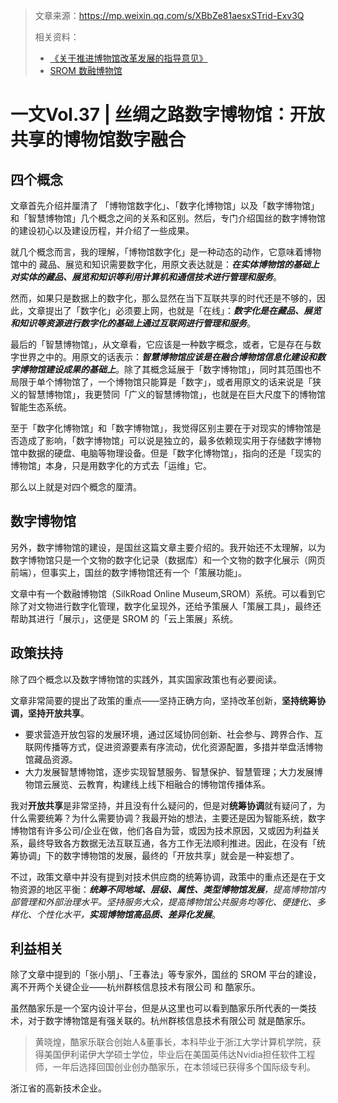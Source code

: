 > 文章来源：https://mp.weixin.qq.com/s/XBbZe81aesxSTrid-Exv3Q
>
> 相关资料：
>
> - [《关于推进博物馆改革发展的指导意见》](http://wwj.shaanxi.gov.cn/zfxxgk/fdzdgknr/zcwj/bwgzwj/202105/t20210524_2176661.html)
> - [SROM 数融博物馆](https://iidos.cn/museum/index.aspx?subjectid=3)

# 一文Vol.37 | 丝绸之路数字博物馆：开放共享的博物馆数字融合

## 四个概念

文章首先介绍并厘清了 「博物馆数字化」、「数字化博物馆」以及「数字博物馆」和「智慧博物馆」几个概念之间的关系和区别。然后，专门介绍国丝的数字博物馆的建设初心以及建设历程，并介绍了一些成果。

就几个概念而言，我的理解，「博物馆数字化」是一种动态的动作，它意味着博物馆中的 藏品、展览和知识需要数字化，用原文表达就是：***在实体博物馆的基础上对实体的藏品、展览和知识等利用计算机和通信技术进行管理和服务***。

然而，如果只是数据上的数字化，那么显然在当下互联共享的时代还是不够的，因此，文章提出了「数字化」必须要上网，也就是「在线」：***数字化是在藏品、展览和知识等资源进行数字化的基础上通过互联网进行管理和服务***。

最后的「智慧博物馆」，从文章看，它应该是一种数字概念，或者，它是存在与数字世界之中的。用原文的话表示：***智慧博物馆应该是在融合博物馆信息化建设和数字博物馆建设成果的基础上***。除了其概念延展于「数字博物馆」，同时其范围也不局限于单个博物馆了，一个博物馆只能算是「数字」，或者用原文的话来说是「狭义的智慧博物馆」，我更赞同「广义的智慧博物馆」，也就是在巨大尺度下的博物馆智能生态系统。



至于「数字化博物馆」和「数字博物馆」，我觉得区别主要在于对现实的博物馆是否造成了影响，「数字博物馆」可以说是独立的，最多依赖现实用于存储数字博物馆中数据的硬盘、电脑等物理设备。但是「数字化博物馆」，指向的还是「现实的博物馆」本身，只是用数字化的方式去「运维」它。



那么以上就是对四个概念的厘清。



## 数字博物馆

另外，数字博物馆的建设，是国丝这篇文章主要介绍的。我开始还不太理解，以为数字博物馆只是一个文物的数字化记录（数据库）和一个文物的数字化展示（网页前端），但事实上，国丝的数字博物馆还有一个「策展功能」。

文章中有一个数融博物馆（SilkRoad Online Museum,SROM）系统。可以看到它除了对文物进行数字化管理，数字化呈现外，还给予策展人「策展工具」，最终还帮助其进行「展示」，这便是 SROM 的「云上策展」系统。



## 政策扶持

除了四个概念以及数字博物馆的实践外，其实国家政策也有必要阅读。

文章非常简要的提出了政策的重点——坚持正确方向，坚持改革创新，**坚持统筹协调，坚持开放共享**。

- 要求营造开放包容的发展环境，通过区域协同创新、社会参与、跨界合作、互联网传播等方式，促进资源要素有序流动，优化资源配置，多措并举盘活博物馆藏品资源。
- 大力发展智慧博物馆，逐步实现智慧服务、智慧保护、智慧管理；大力发展博物馆云展览、云教育，构建线上线下相融合的博物馆传播体系。

我对**开放共享**是非常坚持，并且没有什么疑问的，但是对**统筹协调**就有疑问了，为什么需要统筹？为什么需要协调？我最开始的想法，主要还是因为智能系统，数字博物馆有许多公司/企业在做，他们各自为营，或因为技术原因，又或因为利益关系，最终导致各方数据无法互联互通，各方工作无法顺利推进。因此，在没有「统筹协调」下的数字博物馆的发展，最终的「开放共享」就会是一种妄想了。

不过，政策文章中并没有提到对技术供应商的统筹协调，政策中的重点还是在于文物资源的地区平衡：***统筹不同地域、层级、属性、类型博物馆发展**，提高博物馆内部管理和外部治理水平。坚持服务大众，提高博物馆公共服务均等化、便捷化、多样化、个性化水平，**实现博物馆高品质、差异化发展***。



## 利益相关

除了文章中提到的「张小朋」、「王春法」等专家外，国丝的 SROM 平台的建设，离不开两个关键企业——杭州群核信息技术有限公司 和 酷家乐。

虽然酷家乐是一个室内设计平台，但是从这里也可以看到酷家乐所代表的一类技术，对于数字博物馆是有强关联的。杭州群核信息技术有限公司 就是酷家乐。

> 黄晓煌，酷家乐联合创始人&董事长，本科毕业于浙江大学计算机学院，获得美国伊利诺伊大学硕士学位，毕业后在美国英伟达Nvidia担任软件工程师，一年后选择回国创业创办酷家乐，在本领域已获得多个国际级专利。

浙江省的高新技术企业。